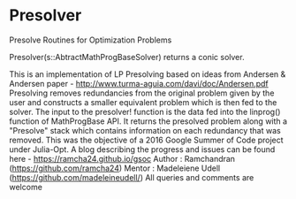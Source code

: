 # Presolver
Presolve Routines for Optimization Problems

Presolver(s::AbtractMathProgBaseSolver) returns a conic solver.


This is an implementation of LP Presolving based on ideas from Andersen & Andersen paper - http://www.turma-aguia.com/davi/doc/Andersen.pdf
Presolving removes redundancies from the original problem given by the user and constructs a smaller equivalent problem
which is then fed to the solver.
The input to the presolver! function is the data fed into the linprog() function of MathProgBase API.
It returns the presolved problem along with a "Presolve" stack which contains information on each redundancy that was removed.
This was the objective of a 2016 Google Summer of Code project under Julia-Opt.
A blog describing the progress and issues can be found here - https://ramcha24.github.io/gsoc
Author : Ramchandran (https://github.com/ramcha24)
Mentor : Madeleiene Udell (https://github.com/madeleineudell/)
All queries and comments are welcome
